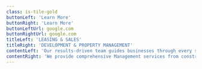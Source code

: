 ```yaml
---
class: is-tile-gold
buttonLeft: 'Learn More'
buttonRight: 'Learn More'
buttonLeftUrl: google.com
buttonRightUrl: google.com
titleLeft: 'LEASING & SALES'
titleRight: 'DEVELOPMENT & PROPERTY MANAGEMENT'
contentLeft: 'Our results-driven team guides businesses through every step of the leasing and buying process.'
contentRight: 'We provide comprehensive Management services from construction budgeting to facility management.'
---
```


